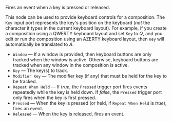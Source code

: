 Fires an event when a key is pressed or released. 

This node can be used to provide keyboard controls for a composition. The `Key` input port represents the key's position on the keyboard (*not* the character it types in the current keyboard layout). For example, if you create a composition using a QWERTY keyboard layout and set `Key` to *Q*, and you edit or run the composition using an AZERTY keyboard layout, then `Key` will automatically be translated to *A*. 

   - `Window` — If a window is provided, then keyboard buttons are only tracked when the window is active. Otherwise, keyboard buttons are tracked when any window in the composition is active. 
   - `Key` — The key(s) to track. 
   - `Modifier Key` — The modifier key (if any) that must be held for the key to be tracked. 
   - `Repeat When Held` — If *true*, the `Pressed` trigger port fires events repeatedly while the key is held down. If *false*, the `Pressed` trigger port only fires when the key is first pressed. 
   - `Pressed` — When the key is pressed (or held, if `Repeat When Held` is *true*), fires an event. 
   - `Released` — When the key is released, fires an event. 
